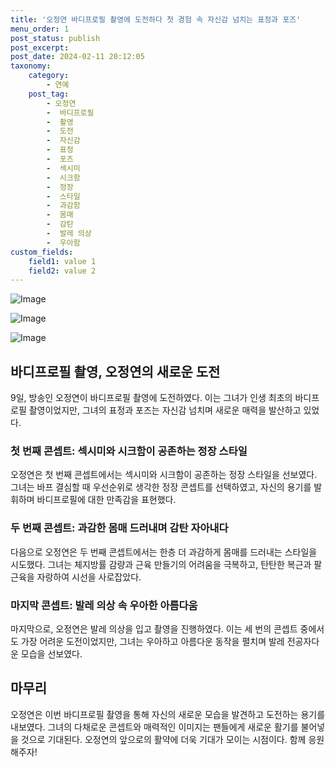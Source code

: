 ```yaml
---
title: '오정연 바디프로필 촬영에 도전하다 첫 경험 속 자신감 넘치는 표정과 포즈'
menu_order: 1
post_status: publish
post_excerpt: 
post_date: 2024-02-11 20:12:05
taxonomy:
    category:
        - 연예
    post_tag:
        - 오정연
        -  바디프로필
        -  촬영
        -  도전
        -  자신감
        -  표정
        -  포즈
        -  섹시미
        -  시크함
        -  정장
        -  스타일
        -  과감함
        -  몸매
        -  감탄
        -  발레 의상
        -  우아함
custom_fields:
    field1: value 1
    field2: value 2
---
```


![Image](https://mimgnews.pstatic.net/image/076/2024/02/11/2024021201000720300095911_20240211114004313.jpg?type=w540)

![Image](https://ssl.pstatic.net/mimgnews/image/076/2024/02/11/2024021201000720300095912_20240211114004323.jpg?type=w540)

![Image](https://mimgnews.pstatic.net/image/076/2024/02/11/2024021201000720300095913_20240211114004330.jpg?type=w540)

## 바디프로필 촬영, 오정연의 새로운 도전
9일, 방송인 오정연이 바디프로필 촬영에 도전하였다. 이는 그녀가 인생 최초의 바디프로필 촬영이었지만, 그녀의 표정과 포즈는 자신감 넘치며 새로운 매력을 발산하고 있었다.
### 첫 번째 콘셉트: 섹시미와 시크함이 공존하는 정장 스타일
오정연은 첫 번째 콘셉트에서는 섹시미와 시크함이 공존하는 정장 스타일을 선보였다. 그녀는 바프 결심할 때 우선순위로 생각한 정장 콘셉트를 선택하였고, 자신의 용기를 발휘하며 바디프로필에 대한 만족감을 표현했다.
### 두 번째 콘셉트: 과감한 몸매 드러내며 감탄 자아내다
다음으로 오정연은 두 번째 콘셉트에서는 한층 더 과감하게 몸매를 드러내는 스타일을 시도했다. 그녀는 체지방률 감량과 근육 만들기의 어려움을 극복하고, 탄탄한 복근과 팔 근육을 자랑하여 시선을 사로잡았다.
### 마지막 콘셉트: 발레 의상 속 우아한 아름다움
마지막으로, 오정연은 발레 의상을 입고 촬영을 진행하였다. 이는 세 번의 콘셉트 중에서도 가장 어려운 도전이었지만, 그녀는 우아하고 아름다운 동작을 펼치며 발레 전공자다운 모습을 선보였다.
## 마무리
오정연은 이번 바디프로필 촬영을 통해 자신의 새로운 모습을 발견하고 도전하는 용기를 내보였다. 그녀의 다채로운 콘셉트와 매력적인 이미지는 팬들에게 새로운 활기를 불어넣을 것으로 기대된다. 오정연의 앞으로의 활약에 더욱 기대가 모이는 시점이다. 함께 응원해주자!

